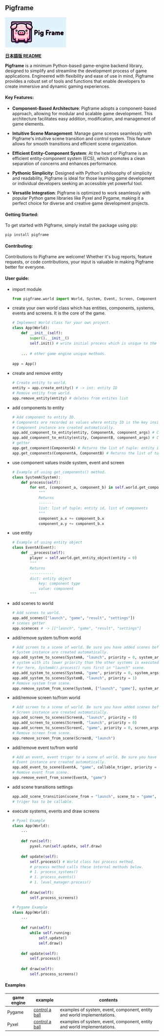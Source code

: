 ## Pigframe
![Pigframe](docs/images/pigframe-logo-rectangle-200x99.jpg)

<b>[日本語版 README](docs/README-ja.md)</b>

<b>Pigframe</b> is a minimum Python-based game-engine backend library, designed to simplify and streamline the development process of game applications. Engineered with flexibility and ease of use in mind, Pigframe provides a robust set of tools and functions that enable developers to create immersive and dynamic gaming experiences.

#### Key Features:
- <b>Component-Based Architecture</b>: Pigframe adopts a component-based approach, allowing for modular and scalable game development. This architecture facilitates easy addition, modification, and management of game elements.

- <b>Intuitive Scene Management</b>: Manage game scenes seamlessly with Pigframe's intuitive scene transition and control system. This feature allows for smooth transitions and efficient scene organization.

- <b>Efficient Entity-Component System</b>: At the heart of Pigframe is an efficient entity-component system (ECS), which promotes a clean separation of concerns and enhances performance.

- <b>Pythonic Simplicity</b>: Designed with Python's philosophy of simplicity and readability, Pigframe is ideal for those learning game development or individual developers seeking an accessible yet powerful tool.

- <b>Versatile Integration</b>: Pigframe is optimized to work seamlessly with popular Python game libraries like Pyxel and Pygame, making it a perfect choice for diverse and creative game development projects.

#### Getting Started:
To get started with Pigframe, simply install the package using pip:

```bash
pip install pigframe
```

#### Contributing:
Contributions to Pigframe are welcome! Whether it's bug reports, feature requests, or code contributions, your input is valuable in making Pigframe better for everyone.

#### User guide:

- import module
    ```python
    from pigframe.world import World, System, Event, Screen, Component
    ```

- create your own world class which has entities, components, systems, events and screens. It is the core of the game.
    ```python
    # Implement World class for your own project.
    class App(World):
        def __init__(self):
            super().__init__()
            self.init() # write initial process which is unique to the game engine and the game you develop.
        
        ... # other game engine unique methods.
    
    app = App()
    ```

- create and remove entity
    ```python
    # Create entity to world.
    entity = app.create_entity() # -> int: entity ID
    # Remove entity from world.
    app.remove_entity(entity) # deletes from entites list
    ```

- add components to entity
    ```python
    # Add component to entity ID.
    # Components are recorded as values where entity ID is the key inside dict.
    # Component instance are created automatically.
    app.add_component_to_entity(entity, ComponentA, component_args) # ComponentA is not an instance of Component but type.
    app.add_component_to_entity(entity, ComponentB, component_args) # ComponentB is not an instance of Component but type.
    # getter
    app.get_component(ComponentA) # Returns the list of tuple: entity id which has ComponentA, component implementation. 
    app.get_components(ComponentA, ComponentB) # Returns the list of tuple: entity id which has ComponentA and ComponentB, component implementations. 
    ```

- use component values inside system, event and screen
    ```python
    # Example of using get_components() method.
    class SystemA(System):
        def process(self):
            for ent, (component_a, component_b) in self.world.get_components(ComponentA, ComponentB):
                """
                Returns
                -------
                list: list of tuple: entity id, list of components
                """
                component_a.x += component_b.x
                component_a.y += component_b.x
    ```

- use entity
    ```python
    # Example of using entity object
    class EventA(Event):
        def __process(self):
            player = self.world.get_entity_object(entity = 0)
            """
            Returns
            -----------
            dict: entity object
                key: component type
                value: component
            """
    ```

- add scenes to world
    ```python
    # Add scenes to world.
    app.add_scenes(["launch", "game", "result", "settings"])
    # scenes getter
    app.sceneces # -> [["launch", "game", "result", "settings"]
    ```

- add/remove system to/from world
    ```python
    # Add screen to a scene of world. Be sure you have added scenes before adding screens.
    # System instance are created automatically.
    app.add_system_to_scenes(SystemA, "launch", priority = 0, system_args)
    # system with its lower priority than the other systems is executed in advance., by default 0.
    # For here, SystemA().process() runs first in "launch" scene.
    app.add_system_to_scenes(SystemA, "game", priority = 0, system_args)
    app.add_system_to_scenes(SystemB, "launch", priority = 1)
    # Remove system from scene.
    app.remove_system_from_scene(SystemA, ["launch", "game"], system_args = system_args)
    ```

- add/remove screen to/from world
    ```python
    # Add screen to a scene of world. Be sure you have added scenes before adding screens.
    # Screen instance are created automatically.
    app.add_screen_to_scenes(ScreenA, "launch", priority = 0)
    app.add_screen_to_scenes(ScreenB, "launch", priority = 0)
    app.add_screen_to_scenes(ScreenC, "game", priority = 0, screen_args)
    # Remove screen from scene.
    app.remove_screen_from_scene(ScreenB, "launch")
    ```

- add/remove event to/from world
    ```python
    # Add an event, event triger to a scene of world. Be sure you have added scenes before adding events.
    # Event instance are created automatically.
    app.add_event_to_scene(EventA, "game", callable_triger, priority = 0)
    # Remove event from scene.
    app.remove_event_from_scene(EventA, "game")
    ```

- add scene transitions settings
    ```python
    app.add_scene_transition(scene_from = "launch", scene_to = "game", triger = callable_triger)
    # triger has to be callable.
    ```

- execute systems, events and draw screens
    ```python
    # Pyxel Example
    class App(World):
        ...

        def run(self):
            pyxel.run(self.update, self.draw)

        def update(self):
            self.process() # World class has process method.
            # process method calls these internal methods below.
            # 1. process_systems()
            # 1. process_events()
            # 1. level_manager.process()

        def draw(self):
            self.process_screens()
    ```

    ```python
    # Pygame Example
    class App(World):
        ...
        
        def run(self):
            while self.running:
                self.update()
                self.draw()
                
        def update(self):
            self.process()
        
        def draw(self):
            self.process_screens()
    ```

#### Examples
| game engine | example | contents |
| ---- | ----| ---- |
| Pygame | [control a ball](https://github.com/passive-radio/pigframe/tree/main/src/pigframe/examples/pygame_control_a_ball) | examples of system, event, component, entity and world implementations. |
| Pyxel | [control a ball](https://github.com/passive-radio/pigframe/tree/main/src/pigframe/examples/pyxel_control_a_ball) | examples of system, event, component, entity and world implementations. |